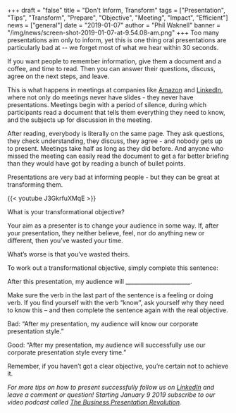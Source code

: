 +++
draft = "false"
title = "Don't Inform, Transform"
tags = ["Presentation", "Tips", "Transform", "Prepare", "Objective", "Meeting", "Impact", "Efficient"]
news = ["general"]
date = "2019-01-07"
author = "Phil Waknell"
banner = "/img/news/screen-shot-2019-01-07-at-9.54.08-am.png"
+++
Too many presentations aim only to inform, yet this is one thing oral presentations are particularly bad at -- we forget most of what we hear within 30 seconds.

If you want people to remember information, give them a document and a coffee, and time to read. Then you can answer their questions, discuss, agree on the next steps, and leave.

This is what happens in meetings at companies like [Amazon](https://qz.com/work/1422191/why-silent-meetings-at-work-are-effective-and-inclusive/) and [LinkedIn](https://www.linkedin.com/company/ideas-on-stage/), where not only do meetings never have slides - they never have presentations. Meetings begin with a period of silence, during which participants read a document that tells them everything they need to know, and the subjects up for discussion in the meeting.

After reading, everybody is literally on the same page. They ask questions, they check understanding, they discuss, they agree - and nobody gets up to present. Meetings take half as long as they did before. And anyone who missed the meeting can easily read the document to get a far better briefing than they would have got by reading a bunch of bullet points.

Presentations are very bad at informing people - but they can be great at transforming them.

{{< youtube J3GkrfuXMqE >}}

<p style=“margin-top: 20px; font-weight: 700;”>What is your transformational objective?</p>

Your aim as a presenter is to change your audience in some way. If, after your presentation, they neither believe, feel, nor do anything new or different, then you’ve wasted your time. 

What’s worse is that you’ve wasted theirs.

To work out a transformational objective, simply complete this sentence:

After this presentation, my audience will \_\_\_\_\_\_\_\_\_\_\_\_\_\_\_\_\_\_\_\_\_\__.

Make sure the verb in the last part of the sentence is a feeling or doing verb. If you find yourself with the verb “know”, ask yourself why they need to know this – and then complete the sentence again with the real objective.

Bad: “After my presentation, my audience will know our corporate presentation style.”

Good: “After my presentation, my audience will successfully use our corporate presentation style every time.”

Remember, if you haven’t got a clear objective, you’re certain not to achieve it.

_For more tips on how to present successfully follow us on _[_LinkedIn_](https://www.linkedin.com/company/ideas-on-stage/)_ and leave a comment or question! Starting January 9 2019 subscribe to our video podcast called _[_The Business Presentation Revolution_](https://www.ideasonstage.com/revolution)_._
